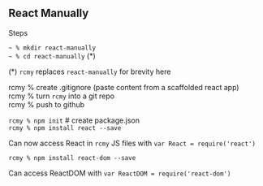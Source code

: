 ## React Manually

Steps

`~ % mkdir react-manually`</br>
`~ % cd react-manually` (*)</br>

(*) `rcmy` replaces `react-manually` for brevity here</br>

rcmy % create .gitignore (paste content from a scaffolded react app)</br>
rcmy % turn `rcmy` into a git repo</br>
rcmy % push to github</br>

`rcmy % npm init` # create package.json</br>
`rcmy % npm install react --save`</br>

Can now access React in `rcmy` JS files with `var React = require('react')`</br>

`rcmy % npm install react-dom --save`</br>

Can access ReactDOM with `var ReactDOM = require('react-dom')`</br>

